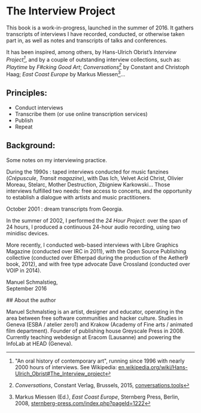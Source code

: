 # The Interview Project

This book is a work-in-progress, launched in the summer of 2016. It gathers transcripts of interviews I have recorded, conducted, or otherwise taken part in, as well as notes and transcripts of talks and conferences. 

It has been inspired, among others, by Hans-Ulrich Obrist’s *Interview Project[^huo]*, and by a couple of outstanding interview collections, such as: *Playtime* by *F#cking Good Art*; *Conversations[^conv]* by Constant and Christoph Haag; *East Coast Europe* by Markus Miessen[^ECE]...

## Principles:

- Conduct interviews
- Transcribe them (or use online transcription services)
- Publish
- Repeat

## Background:

Some notes on my interviewing practice. 

During the 1990s : taped interviews conducted for music fanzines (*Crépuscule*, *Transit magazine*), with Das Ich, Velvet Acid Christ, Olivier Moreau, Stelarc, Mother Destruction, Zbigniew Karkowski... Those interviews fulfilled two needs: free access to concerts, and the opportunity to establish a dialogue with artists and music practitioners.

October 2001 : dream transcripts from Georgia.

In the summer of 2002, I performed the *24 Hour Project*: over the span of 24 hours, I produced a continuous 24-hour audio recording, using two minidisc devices.

More recently, I conducted web-based interviews with Libre Graphics Magazine (conducted over IRC in 2011), with the Open Source Publishing collective (conducted over Etherpad during the production of the Aether9 book, 2012), and with free type advocate Dave Crossland (conducted over VOIP in 2014).

Manuel Schmalstieg,   
September 2016

## About the author

Manuel Schmalstieg is an artist, designer and educator, operating in the area between free software communities and hacker culture. Studies in Geneva (ESBA / atelier zero1) and Krakow (Academy of Fine arts / animated film department). Founder of publishing house Greyscale Press in 2008. Currently teaching webdesign at Eracom (Lausanne) and powering the InfoLab at HEAD (Geneva).


[^huo]: "An oral history of contemporary art", running since 1996 with nearly 2000 hours of interviews. See Wikipedia: [en.wikipedia.org/wiki/Hans-Ulrich_Obrist#The_Interview_project](https://en.wikipedia.org/wiki/Hans-Ulrich_Obrist#The_Interview_project)

[^conv]: *Conversations*, Constant Verlag, Brussels, 2015, [conversations.tools](http://conversations.tools/)

[^ECE]: Markus Miessen (Ed.), *East Coast Europe*, Sternberg Press, Berlin, 2008, [sternberg-press.com/index.php?pageId=1222](http://www.sternberg-press.com/index.php?pageId=1222)

